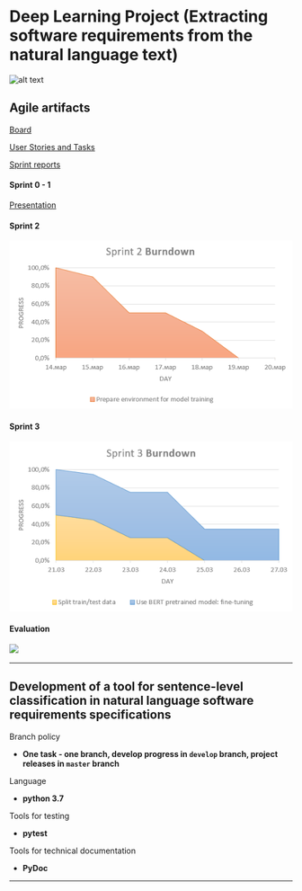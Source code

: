 # Deep Learning Project (Extracting software requirements from the natural language text)

![alt text](https://sun1-92.userapi.com/c845417/v845417961/18db8/3ahGJUU5Y54.jpg?ava=1 "Innopolis University")



## Agile artifacts

[Board](https://github.com/StepanU/deep_learning_project/projects/1)

[User Stories and Tasks](https://github.com/StepanU/deep_learning_project/issues)

[Sprint reports](https://drive.google.com/drive/folders/1uWPXtNLrJg45RR8LKI2ix-UPr1Nb8qWO?usp=sharing)

#### Sprint 0 - 1
[Presentation](https://docs.google.com/presentation/d/1TcYh_MBR9UGKt89rxWrKTFygNzyb4x9bZRcgMkH5jVQ/edit?usp=sharing)

#### Sprint 2
![Sprint 2 Burndown](/images/sprint2-burndown.png)

#### Sprint 3
![Sprint 3 Burndown](/images/sprint3-burndown.png)

#### Evaluation
![](https://docs.google.com/spreadsheets/d/e/2PACX-1vSHDLY6gFINy8nBgLJb81mLj9IkczivmAyML4zdw_dxAN6vNRxIOuSpkBkKgUA4ixQG_P8MFCwEXwbY/pubchart?oid=821744637&format=image[])

***

## Development of a tool for sentence-level classification in natural language software requirements specifications

Branch policy
* **One task - one branch, develop progress in `develop` branch, project releases in `master` branch**

Language 
* **python 3.7**

Tools for testing
* **pytest**
 
Tools for technical documentation
* **PyDoc**

***
